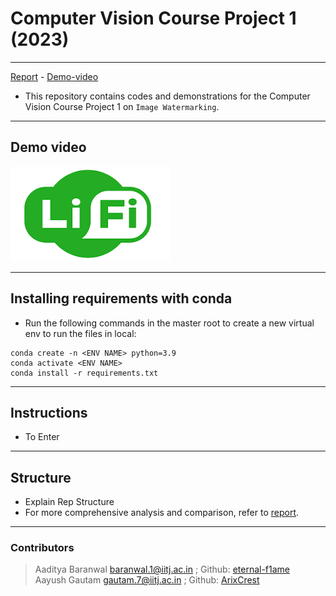 # Computer Vision Course Project 1 (2023)

___
[Report](/documents/report.pdf) -  [Demo-video](https://www.youtube.com/)

* This repository contains codes and demonstrations for the Computer Vision Course Project 1 on `Image Watermarking`.

___

## Demo video

 [![yt](/documents/thumbnail.png)](https://www.youtube.com/)

___

## Installing requirements with conda

* Run the following commands in the master root to create a new virtual env to run the files in local:

```shell
conda create -n <ENV NAME> python=3.9
conda activate <ENV NAME>
conda install -r requirements.txt
```

___

## Instructions

* To Enter

___

## Structure

* Explain Rep Structure
* For more comprehensive analysis and comparison, refer to [report](/documents/report.pdf).

___

### Contributors

> Aaditya Baranwal baranwal.1@iitj.ac.in ;  Github: [eternal-f1ame](https://github.com/aeternum) <br>
> Aayush Gautam gautam.7@iitj.ac.in ; Github: [ArixCrest](https://github.com/ArixCrest)
